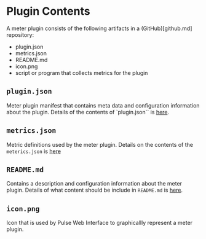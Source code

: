 Plugin Contents
===============


A meter plugin consists of the following artifacts in a (GitHub)[github.md] repository:

- plugin.json
- metrics.json
- README.md
- icon.png
- script or program that collects metrics for the plugin


## `plugin.json`

Meter plugin manifest that contains meta data and configuration information about the plugin. Details of the contents of `plugin.json`` is [here](manifest.md).

## `metrics.json`

Metric definitions used by the meter plugin. Details on the contents of the `meterics.json` is [here](metrics.md)

## `README.md`

Contains a description and configuration information about the meter plugin. Details of what content should be include in `README.md` is [here](documentation.md).

## `icon.png`

Icon that is used by Pulse Web Interface to graphicallly represent a meter plugin.

